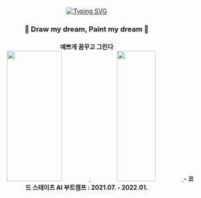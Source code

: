 <div align="center">
<br>
 
[![Typing SVG](https://readme-typing-svg.herokuapp.com?font=Ubuntu&color=%23FEEC6A&size=30&center=true&vCenter=true&width=850&height=70&lines=Hello%2C+yello-ow+world)](https://git.io/typing-svg)

 
<h3> 💛 Draw my dream, Paint my dream 💛  
<h4> 예쁘게 꿈꾸고 그린다   
 
 <br>
 
<a href="https://github.com/anuraghazra/github-readme-stats">
  <img src="https://github-readme-stats.vercel.app/api?username=yello-ow&show_icons=true&theme=great-gatsby&count_private=true" width=50% height=300/>
</a>
<a href="https://github.com/anuraghazra/github-readme-stats">
 <img src="https://github-readme-stats.vercel.app/api/top-langs/?username=yello-ow&layout=compact&theme=great-gatsby" width=42% height=300/>
</a>
 - 코드 스테이츠 AI 부트캠프 : 2021.07. - 2022.01.
 </div>

<!--
**yello-ow/yello-ow** is a ✨ _special_ ✨ repository because its `README.md` (this file) appears on your GitHub profile.

Here are some ideas to get you started:

- 🔭 I’m currently working on ...
- 🌱 I’m currently learning ...
- 👯 I’m looking to collaborate on ...
- 🤔 I’m looking for help with ...
- 💬 Ask me about ...
- 📫 How to reach me: ...
- 😄 Pronouns: ...
- ⚡ Fun fact: ...
-->
